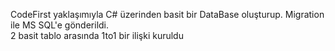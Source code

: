 CodeFirst yaklaşımıyla C# üzerinden basit bir DataBase oluşturup. Migration ile MS SQL'e gönderildi.  
2 basit tablo arasında 1to1 bir ilişki kuruldu 
